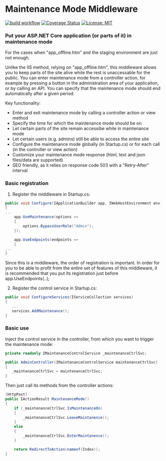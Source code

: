 # Maintenance Mode Middleware

[![build workflow](https://github.com/rsvilenov/MaintenanceModeMiddleware/actions/workflows/dotnet.yml/badge.svg)](https://github.com/rsvilenov/MaintenanceModeMiddleware/actions/workflows/dotnet.yml)   [![Coverage Status](https://coveralls.io/repos/github/rsvilenov/MaintenanceModeMiddleware/badge.svg?branch=master)](https://coveralls.io/github/rsvilenov/MaintenanceModeMiddleware?branch=master)   [![License: MIT](https://img.shields.io/badge/License-MIT-yellow.svg)](https://github.com/coverlet-coverage/coverlet/blob/master/LICENSE)

### Put your ASP.NET Core application (or parts of it) in maintenance mode

For the cases when "app_offline.htm" and the staging environment are just not enough.

Unlike the IIS method, relying on "app_offline.htm", this middleware allows you to keep parts of the site alive while the rest is unaccessable for the public. You can enter maintenance mode from a controller action, for example by pressing a button in the administration area of your applicaiton, or by calling an API. You can specify that the maintenance mode should end automatically after a given period.

Key functionality:
  * Enter and exit maintenance mode by calling a controller action or view method
  * Specify the time for which the maintenance mode should be on
  * Let certain parts of the site remain accessibe while in maintenance mode
  * Let certain users (e.g. admins) still be able to access the entire site
  * Configure the maintenance mode globally (in Startup.cs) or for each call (in the controller or view action)
  * Customize your maintenance mode response (html, text and json files/data are supported)
  * SEO friendly, as it relies on response code 503 with a "Retry-After" interval

### Basic registration

1. Register the middleware in Startup.cs:

```csharp
public void Configure(IApplicationBuilder app, IWebHostEnvironment env)
{
...
    app.UseMaintenance(options =>
    {
        options.BypassUserRole("Admin");
    });

    app.UseEndpoints(endpoints =>
    {        
...
}
```
Since this is a middleware, the order of registration is important. In order for you to be able to profit from the entire set of features of this middleware, it is recommended that you put its registration just before app.UseEndpoints(..);

2. Register the control service in Startup.cs:

```csharp
public void ConfigureServices(IServiceCollection services)
{
   ...
   services.AddMaintenance();
}
```


### Basic use

Inject the control service in the controller, from which you want to trigger the maintenance mode:

```csharp
private readonly IMaintenanceControlService _maintenanceCtrlSvc;

public AdminController(IMaintenanceControlService maintenanceCtrlSvc)
{
   _maintenanceCtrlSvc = maintenanceCtrlSvc;
}
```

Then just call its methods from the controller actions:

```csharp
[HttpPost]
public IActionResult MaintenanceMode()
{
    if (_maintenanceCtrlSvc.IsMaintenanceOn)
    {
        _maintenanceCtrlSvc.LeaveMaintanence();
    }
    else
    {
        _maintenanceCtrlSvc.EnterMaintanence();
    }

    return RedirectToAction(nameof(Index));
}
```
